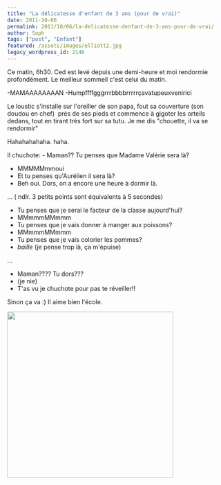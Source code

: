 ```yaml
---
title: "La délicatesse d'enfant de 3 ans (pour de vrai)"
date: 2011-10-06
permalink: 2011/10/06/la-delicatesse-denfant-de-3-ans-pour-de-vrai/
author: Soph
tags: ["post", "Enfant"]
featured: /assets/images/elliott2.jpg
legacy_wordpress_id: 2146
---
```


Ce matin, 6h30. Ced est levé depuis une demi-heure et moi rendormie profondément. Le meilleur sommeil c'est celui du matin.

-MAMAAAAAAAAN
-Humpffffgggrrrbbbbrrrrrçavatupeuxvenirici

Le loustic s'installe sur l'oreiller de son papa, fout sa couverture (son doudou en chef)  près de ses pieds et commence à gigoter les orteils dedans, tout en tirant très fort sur sa tutu. Je me dis "chouette, il va se rendormir"

<!-- excerpt -->

Hahahahahaha. haha.

Il chuchote: - Maman?? Tu penses que Madame Valérie sera là?
- MMMMMmmoui
- Et tu penses qu'Aurélien il sera là?
- Beh oui. Dors, on a encore une heure à dormir là.

... ( ndlr. 3 petits points sont équivalents à 5 secondes)

- Tu penses que je serai le facteur de la classe aujourd'hui?
- MMmmmMMmmm
- Tu penses que je vais donner à manger aux poissons?
- MMmmmMMmmm
- Tu penses que je vais colorier les pommes?
- *baille* (je pense trop là, ça m'épuise)

...

- Maman???? Tu dors???
- (je nie)
- T'as vu je chuchote pour pas te réveiller!!

Sinon ça va :) Il aime bien l'école.

<img class="alignnone" title="elliott" src="http://farm7.static.flickr.com/6157/6199562215_7808519fdb_o.jpg" alt="" width="384" height="384" />

&nbsp;

